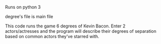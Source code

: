 Runs on python 3

degree's file is main file


This code runs the game 6 degrees of Kevin Bacon. Enter 2 actors/actresses and the program will describe their degrees of separation based on common actors they've starred with.

